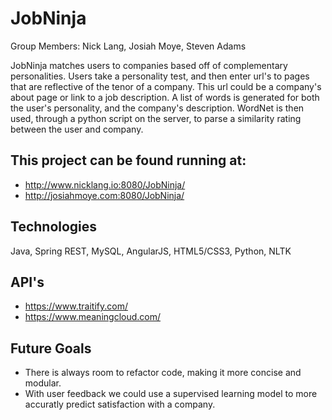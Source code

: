 # JobNinja
Group Members: Nick Lang, Josiah Moye, Steven Adams

JobNinja matches users to companies based off of complementary personalities. Users take a personality test, and then enter url's to pages that are reflective of the tenor of a company. This url could be a company's about page or link to a job description. A list of words is generated for both the user's personality, and the company's description. WordNet is then used, through a python script on the server, to parse a similarity rating between the user and company.

## This project can be found running at:
* http://www.nicklang.io:8080/JobNinja/
* http://josiahmoye.com:8080/JobNinja/

## Technologies
Java, Spring REST, MySQL, AngularJS, HTML5/CSS3, Python, NLTK

## API's
* https://www.traitify.com/
* https://www.meaningcloud.com/

## Future Goals
* There is always room to refactor code, making it more concise and modular.
* With user feedback we could use a supervised learning model to more accuratly predict satisfaction with a company.
